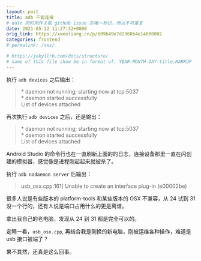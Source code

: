 ```yaml
---
layout: post
title: adb 不能连接
# date 同时用作关联 github issue 的唯一标识，所以不可重复
date: 2021-05-12 11:27:32+0800
orig_link: https://xwenliang.cn/p/609b49e7d2360b4e14000002
categories: frontend
# permalink: /xxx/

# https://jekyllrb.com/docs/structure/
# name of this file show be in format of: YEAR-MONTH-DAY-title.MARKUP
---
```



执行 `adb devices` 之后输出：  

> \* daemon not running; starting now at tcp:5037  
> \* daemon started successfully  
> List of devices attached  

再次执行 `adb devices` 之后，还是输出：  

> \* daemon not running; starting now at tcp:5037  
> \* daemon started successfully  
> List of devices attached  

Android Studio 的命令行也在一直刷新上面的的日志，连接设备那里一直在闪创建的模拟器，感觉像是进程刚起起来就被杀了。  

执行 `adb nodaemon server` 后输出：  

> usb_osx.cpp:161] Unable to create an interface plug-in (e00002be)  

很多人说是有些版本的 platform-tools 和某些版本的 OSX 不兼容，从 24 试到 31 没一个行的，还有人说是端口占用什么的更是离谱。  

拿出我自己的老电脑，发现从 24 到 31 都是完全可以的。  

定睛一看，`usb_osx.cpp`, 再结合我是刚换的新电脑，刚被运维各种操作，难道是 usb 接口被端了？  

果不其然，还真是这么回事。  

